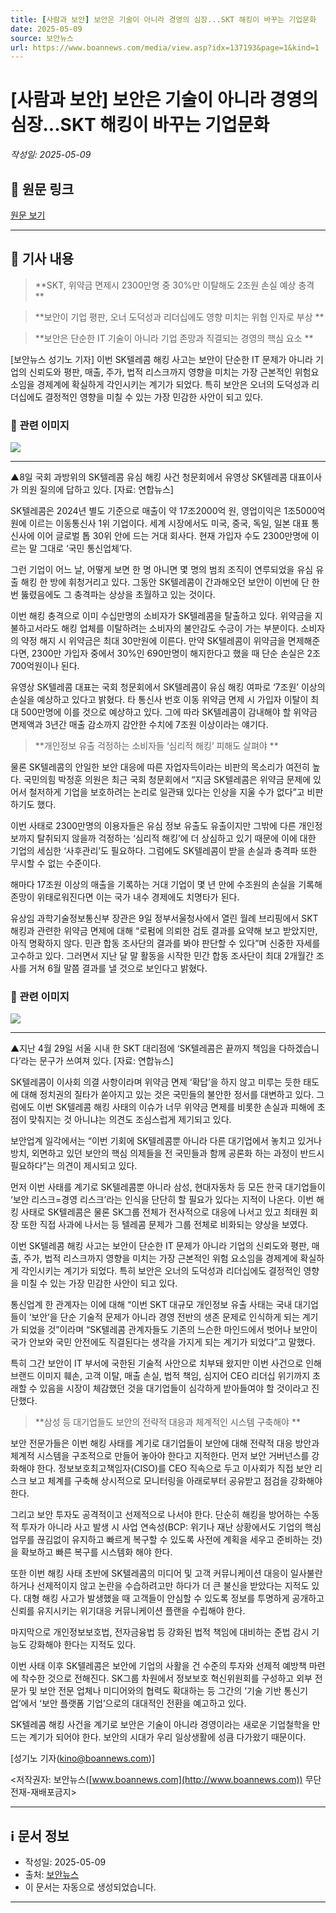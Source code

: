 ```yaml
---
title: [사람과 보안] 보안은 기술이 아니라 경영의 심장...SKT 해킹이 바꾸는 기업문화
date: 2025-05-09
source: 보안뉴스
url: https://www.boannews.com/media/view.asp?idx=137193&page=1&kind=1
---
```


# [사람과 보안] 보안은 기술이 아니라 경영의 심장...SKT 해킹이 바꾸는 기업문화

*작성일: 2025-05-09*

## 📌 원문 링크
[원문 보기](https://www.boannews.com/media/view.asp?idx=137193&page=1&kind=1)

---

## 📄 기사 내용


> **SKT, 위약금 면제시 2300만명 중 30%만 이탈해도 2조원 손실 예상 충격
> **

 
 
> **보안이 기업 평판, 오너 도덕성과 리더십에도 영향 미치는 위협 인자로 부상
> **




 
> **보안은 단순한 IT 기술이 아니라 기업 존망과 직결되는 경영의 핵심 요소
> **







[보안뉴스 성기노 기자] 이번 SK텔레콤 해킹 사고는 보안이 단순한 IT 문제가 아니라 기업의 신뢰도와 평판, 매출, 주가, 법적 리스크까지 영향을 미치는 가장 근본적인 위험요소임을 경제계에 확실하게 각인시키는 계기가 되었다. 특히 보안은 오너의 도덕성과 리더십에도 결정적인 영향을 미칠 수 있는 가장 민감한 사안이 되고 있다.

 





### 📸 관련 이미지

![](http://www.boannews.com/media/upFiles2/2025/05/631885687_1221.jpg)

---


▲8일 국회 과방위의 SK텔레콤 유심 해킹 사건 청문회에서 유영상 SK텔레콤 대표이사가 의원 질의에 답하고 있다. [자료: 연합뉴스]




SK텔레콤은 2024년 별도 기준으로 매출이 약 17조2000억 원, 영업이익은 1조5000억 원에 이르는 이동통신사 1위 기업이다. 세계 시장에서도 미국, 중국, 독일, 일본 대표 통신사에 이어 글로벌 톱 30위 안에 드는 거대 회사다. 현재 가입자 수도 2300만명에 이르는 말 그대로 ‘국민 통신업체’다.





그런 기업이 어느 날, 어떻게 보면 한 명 아니면 몇 명의 범죄 조직이 연루되었을 유심 유출 해킹 한 방에 휘청거리고 있다. 그동안 SK텔레콤이 간과해오던 보안이 이번에 단 한 번 뚫렸음에도 그 충격파는 상상을 초월하고 있는 것이다.

 



이번 해킹 충격으로 이미 수십만명의 소비자가 SK텔레콤을 탈출하고 있다. 위약금을 지불하고서라도 해킹 업체를 이탈하려는 소비자의 불안감도 수긍이 가는 부분이다. 소비자의 약정 해지 시 위약금은 최대 30만원에 이른다. 만약 SK텔레콤이 위약금을 면제해준다면, 2300만 가입자 중에서 30%인 690만명이 해지한다고 했을 때 단순 손실은 2조 700억원이나 된다.

 



유영상 SK텔레콤 대표는 국회 청문회에서 SK텔레콤이 유심 해킹 여파로 ‘7조원’ 이상의 손실을 예상하고 있다고 밝혔다. 타 통신사 번호 이동 위약금 면제 시 가입자 이탈이 최대 500만명에 이를 것으로 예상하고 있다. 그에 따라 SK텔레콤이 감내해야 할 위약금 면제액과 3년간 매출 감소까지 감안한 수치에 7조원 이상이라는 얘기다.

 



 
> **개인정보 유출 걱정하는 소비자들 ‘심리적 해킹’ 피해도 살펴야
> **




물론 SK텔레콤의 안일한 보안 대응에 따른 자업자득이라는 비판의 목소리가 여전히 높다. 국민의힘 박정훈 의원은 최근 국회 청문회에서 “지금 SK텔레콤은 위약금 문제에 있어서 철저하게 기업을 보호하려는 논리로 일관돼 있다는 인상을 지울 수가 없다”고 비판하기도 했다.





이번 사태로 2300만명의 이용자들은 유심 정보 유출도 유출이지만 그밖에 다른 개인정보까지 탈취되지 않을까 걱정하는 ‘심리적 해킹’에 더 상심하고 있기 때문에 이에 대한 기업의 세심한 ‘사후관리’도 필요하다. 그럼에도 SK텔레콤이 받을 손실과 충격파 또한 무시할 수 없는 수준이다.

 



해마다 17조원 이상의 매출을 기록하는 거대 기업이 몇 년 만에 수조원의 손실을 기록해 존망이 위태로워진다면 이는 국가 내수 경제에도 치명타가 된다.

 



유상임 과학기술정보통신부 장관은 9일 정부서울청사에서 열린 월례 브리핑에서 SKT 해킹과 관련한 위약금 면제에 대해 “로펌에 의뢰한 검토 결과를 요약해 보고 받았지만, 아직 명확하지 않다. 민관 합동 조사단의 결과를 봐야 판단할 수 있다”며 신중한 자세를 고수하고 있다. 그러면서 지난 달 말 활동을 시작한 민간 합동 조사단이 최대 2개월간 조사를 거쳐 6월 말쯤 결과를 낼 것으로 보인다고 밝혔다.







### 📸 관련 이미지

![](http://www.boannews.com/media/upFiles2/2025/05/631885687_6624.jpg)

---


▲지난 4월 29일 서울 시내 한 SKT 대리점에 ‘SK텔레콤은 끝까지 책임을 다하겠습니다’라는 문구가 쓰여져 있다. [자료: 연합뉴스]




SK텔레콤이 이사회 의결 사항이라며 위약금 면제 ‘확답’을 하지 않고 미루는 듯한 태도에 대해 정치권의 질타가 쏟아지고 있는 것은 국민들의 불안한 정서를 대변하고 있다. 그럼에도 이번 SK텔레콤 해킹 사태의 이슈가 너무 위약금 면제를 비롯한 손실과 피해에 초점이 맞춰지는 것 아니냐는 의견도 조심스럽게 제기되고 있다.

 



보안업계 일각에서는 “이번 기회에 SK텔레콤뿐 아니라 다른 대기업에서 놓치고 있거나 방치, 외면하고 있던 보안의 핵심 의제들을 전 국민들과 함께 공론화 하는 과정이 반드시 필요하다”는 의견이 제시되고 있다.

 



먼저 이번 사태를 계기로 SK텔레콤뿐 아니라 삼성, 현대자동차 등 모든 한국 대기업들이 ‘보안 리스크=경영 리스크’라는 인식을 단단히 할 필요가 있다는 지적이 나온다. 이번 해킹 사태로 SK텔레콤은 물론 SK그룹 전체가 전사적으로 대응에 나서고 있고 최태원 회장 또한 직접 사과에 나서는 등 텔레콤 문제가 그룹 전체로 비화되는 양상을 보였다.

 



이번 SK텔레콤 해킹 사고는 보안이 단순한 IT 문제가 아니라 기업의 신뢰도와 평판, 매출, 주가, 법적 리스크까지 영향을 미치는 가장 근본적인 위험 요소임을 경제계에 확실하게 각인시키는 계기가 되었다. 특히 보안은 오너의 도덕성과 리더십에도 결정적인 영향을 미칠 수 있는 가장 민감한 사안이 되고 있다.

 



통신업계 한 관계자는 이에 대해 “이번 SKT 대규모 개인정보 유출 사태는 국내 대기업들이 ‘보안’을 단순 기술적 문제가 아니라 경영 전반의 생존 문제로 인식하게 되는 계기가 되었을 것”이라며 “SK텔레콤 관계자들도 기존의 느슨한 마인드에서 벗어나 보안이 국가 안보와 국민 안전에도 직결된다는 생각을 가지게 되는 계기가 되었다”고 말했다.

 



특히 그간 보안이 IT 부서에 국한된 기술적 사안으로 치부돼 왔지만 이번 사건으로 인해 브랜드 이미지 훼손, 고객 이탈, 매출 손실, 법적 책임, 심지어 CEO 리더십 위기까지 초래할 수 있음을 시장이 체감했던 것을 대기업들이 심각하게 받아들여야 할 것이라고 진단했다.

 



 
> **삼성 등 대기업들도 보안의 전략적 대응과 체계적인 시스템 구축해야
> **

 
보안 전문가들은 이번 해킹 사태를 계기로 대기업들이 보안에 대해 전략적 대응 방안과 체계적 시스템을 구조적으로 만들어 놓아야 한다고 지적한다. 먼저 보안 거버넌스를 강화해야 한다. 정보보호최고책임자(CISO)를 CEO 직속으로 두고 이사회가 직접 보안 리스크 보고 체계를 구축해 상시적으로 모니터링을 아래로부터 공유받고 점검을 강화해야 한다.

 



그리고 보안 투자도 공격적이고 선제적으로 나서야 한다. 단순히 해킹을 방어하는 수동적 투자가 아니라 사고 발생 시 사업 연속성(BCP: 위기나 재난 상황에서도 기업의 핵심 업무를 끊김없이 유지하고 빠르게 복구할 수 있도록 사전에 계획을 세우고 준비하는 것)을 확보하고 빠른 복구를 시스템화 해야 한다.

 



또한 이번 해킹 사태 초반에 SK텔레콤의 미디어 및 고객 커뮤니케이션 대응이 일사불란하거나 선제적이지 않고 논란을 수습하려고만 하다가 더 큰 불신을 받았다는 지적도 있다. 대형 해킹 사고가 발생했을 때 고객들이 안심할 수 있도록 정보를 투명하게 공개하고 신뢰를 유지시키는 위기대응 커뮤니케이션 플랜을 수립해야 한다.

 



마지막으로 개인정보보호법, 전자금융법 등 강화된 법적 책임에 대비하는 준법 감시 기능도 강화해야 한다는 지적도 있다.

 



이번 사태 이후 SK텔레콤은 보안에 기업의 사활을 건 수준의 투자와 선제적 예방책 마련에 착수한 것으로 전해진다. SK그룹 차원에서 정보보호 혁신위원회를 구성하고 외부 전문가 및 보안 전문 업체나 미디어와의 협력도 확대하는 등 그간의 ‘기술 기반 통신기업’에서 ‘보안 플랫폼 기업’으로의 대대적인 전환을 예고하고 있다.





SK텔레콤 해킹 사건을 계기로 보안은 기술이 아니라 경영이라는 새로운 기업철학을 만드는 계기가 되어야 한다. 보안의 시대가 우리 일상생활에 성큼 다가왔기 때문이다.





[성기노 기자([kino@boannews.com](mailto:kino@boannews.com))]

<저작권자: 보안뉴스([www.boannews.com](http://www.boannews.com)) 무단전재-재배포금지>


---

## ℹ️ 문서 정보

- 작성일: 2025-05-09
- 출처: [보안뉴스](https://www.boannews.com)
- 이 문서는 자동으로 생성되었습니다.

---
